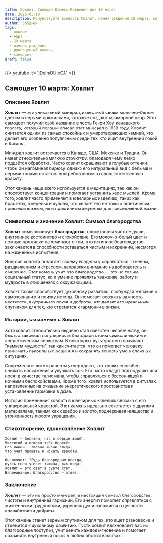 ```yaml
---
title: Ховлит, Сияющий Камень Рождения для 10 марта
date: 2025-03-10
description: Почувствуйте важность Ховлит, камня рождения 10 марта, который символизирует Символ благородства. Пусть его красота и значение осветят ваш день.
author: 365дней
tags:
  - ховлит
  - март
  - 10 марта
  - камень рождения
  - драгоценный камень
  - самоцвет
draft: false
---
```


{{< youtube id="jDeImOUIeCA" >}}

## Самоцвет 10 марта: Ховлит

### Описание Ховлит

**Ховлит** — это уникальный минерал, известный своим молочно-белым цветом и серыми прожилками, которые создают мраморный узор. Этот самоцвет получил своё название в честь Генри Хоу, канадского геолога, который первым описал этот минерал в 1868 году. Ховлит считается одним из самых спокойных и умиротворяющих камней, что делает его особенно популярным среди тех, кто ищет внутренний покой и баланс.

Минерал ховлит встречается в Канаде, США, Мексике и Турции. Он имеет относительно мягкую структуру, благодаря чему легко поддаётся обработке. Часто ховлит окрашивают в голубые оттенки, чтобы он напоминал бирюзу, однако его натуральный вид с белыми и серыми тонами остаётся востребованным за свою естественную красоту.

Этот камень чаще всего используется в медитациях, так как он способствует концентрации и помогает устранить хаос мыслей. Кроме того, ховлит часто применяют в ювелирных изделиях, таких как браслеты, ожерелья и кулоны, что делает его не только эстетически привлекательным, но и практичным амулетом для повседневной жизни.

### Символизм и значение Ховлит: Символ благородства

**Ховлит** символизирует **благородство**, олицетворяя чистоту души, внутреннее достоинство и спокойствие. Его молочно-белый цвет и нежные прожилки напоминают о том, что истинное благородство заключается в способности оставаться чистым и искренним, несмотря на жизненные испытания.

Энергия ховлита помогает своему владельцу справляться с гневом, раздражением и стрессом, направляя внимание на добродетель и смирение. Этот камень учит, что благородство — это не только социальный статус, но и умение проявлять уважение, заботу и мудрость в отношениях с окружающими.

Ховлит также способствует духовному развитию, пробуждая желание к самопознанию и поиску истины. Он помогает осознать важность честности, внутреннего покоя и доброты, что делает его идеальным спутником для тех, кто стремится к гармонии в жизни.

### Истории, связанные с Ховлит

Хотя ховлит относительно недавно стал известен человечеству, он быстро завоевал популярность благодаря своим символическим и энергетическим свойствам. В некоторых культурах его называют "камнем мудрости", так как считается, что он помогает человеку принимать правильные решения и сохранять ясность ума в сложных ситуациях.

Современные литотерапевты утверждают, что ховлит способен снижать напряжение и улучшать сон. Его часто кладут под подушку или носят в качестве талисмана, чтобы справляться с бессонницей и ночными беспокойствами. Кроме того, ховлит используется в ритуалах, направленных на очищение энергетического пространства и установление гармонии в доме.

История применения ховлита в ювелирных изделиях связана с его универсальной красотой. Этот камень идеально сочетается с другими материалами, такими как серебро и золото, подчёркивая изящество и утончённость любого украшения.

### Стихотворение, вдохновлённое Ховлит

	Ховлит — белизна, что в сердце живёт,  
	Чистотой и покоем тебя бережёт.  
	Его линии — словно жизни следы,  
	Что учат прощать и искать красоты.
	
	Он шепчет: "Будь благородным всегда,  
	Пусть гнев унесёт тишина, как вода".  
	Ховлит — это свет в суете сует,  
	Напоминание: благородство — ответ.

### Заключение

**Ховлит** — это не просто минерал, а настоящий символ благородства, чистоты и внутренней гармонии. Его энергия помогает справляться с жизненными трудностями, укрепляя дух и напоминая о ценности спокойствия и доброты.

Этот камень станет верным спутником для тех, кто ищет равновесие и стремится к духовному развитию. Пусть ховлит вдохновляет вас на благородные поступки, учит ценить каждое мгновение и помогает сохранять внутренний покой в любых обстоятельствах.